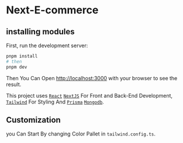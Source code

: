 # Next-E-commerce

## installing modules

First, run the development server:

```bash
pnpm install
# then
pnpm dev
```

Then You Can Open [http://localhost:3000](http://localhost:3000) with your browser to see the result.

This project uses [`React`](https://react.dev/) [`NextJS`](https://nextjs.org) For Front and Back-End Development, [`Tailwind`](https://tailwindcss.com/) For Styling And [`Prisma`](https://www.prisma.io) [`Mongodb`](https://www.mongodb.com/to).

## Customization

you Can Start By changing Color Pallet in `tailwind.config.ts`.
